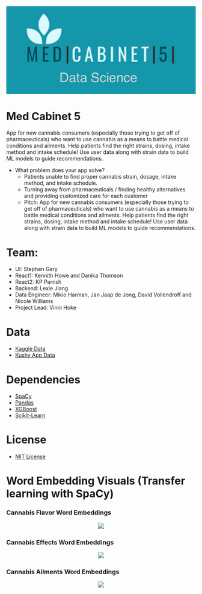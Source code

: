 <div align="center">
  <img src="https://github.com/med-cabinet-5/data-science/blob/master/img/Med%20(1).png"><br>
</div>

# Med Cabinet 5 
App for new cannabis consumers (especially those trying to get off of pharmaceuticals) who want to use cannabis as a means to battle medical conditions and ailments. Help patients find the right strains, dosing, intake method and intake schedule! 
Use user data along with strain data to build ML models to guide recommendations.

- What problem does your app solve?  
    - Patients unable to find proper cannabis strain, dosage, intake method, and intake schedule.
    - Turning away from pharmaceuticals / finding healthy alternatives and providing customized care for each customer
    - Pitch: App for new cannabis consumers (especially those trying to get off of pharmaceuticals) who want to use cannabis as a means to battle medical conditions and ailments. Help patients find the right strains, dosing, intake method and intake schedule! Use user data along with strain data to build ML models to guide recommendations.

# Team:
- UI: Stephen Gary
- React1:  Kennith Howe and Danika Thomson
- React2: KP Parrish
- Backend: Lexie Jiang
- Data Engineer:  Mikio Harman, Jan Jaap de Jong, David Vollendroff and Nicole Williams
- Project Lead: Vinni Hoke

# Data
- [Kaggle Data](https://www.kaggle.com/kingburrito666/cannabis-strains)
- [Kushy App Data](https://github.com/kushyapp/cannabis-dataset/tree/master/Dataset/Strains)

# Dependencies
- [SpaCy](https://spacy.io/)
- [Pandas](https://pandas.pydata.org/pandas-docs/stable/)
- [XGBoost](https://xgboost.readthedocs.io/en/latest/)
- [Scikit-Learn](https://scikit-learn.org/stable/)

# License
- [MIT License](https://opensource.org/licenses/MIT)

# Word Embedding Visuals (Transfer learning with SpaCy)

### Cannabis Flavor Word Embeddings 
<div align="center">
  <img src="https://github.com/med-cabinet-5/data-science/blob/master/img/flavor.png"><br>
</div>

### Cannabis Effects Word Embeddings 
<div align="center">
  <img src="https://github.com/med-cabinet-5/data-science/blob/master/img/effects.png"><br>
</div>

### Cannabis Ailments Word Embeddings 
<div align="center">
  <img src="https://github.com/med-cabinet-5/data-science/blob/master/img/ailment.png"><br>
</div>



